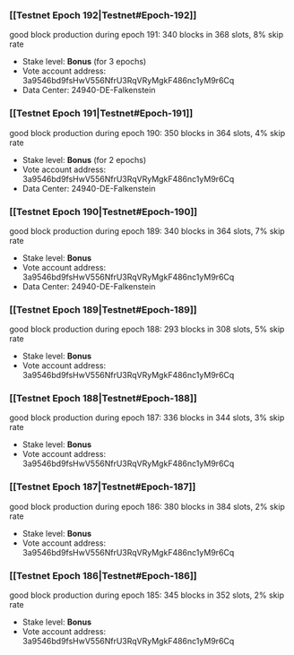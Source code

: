 ### [[Testnet Epoch 192|Testnet#Epoch-192]]
good block production during epoch 191: 340 blocks in 368 slots, 8% skip rate
* Stake level: **Bonus** (for 3 epochs)
* Vote account address: 3a9546bd9fsHwV556NfrU3RqVRyMgkF486nc1yM9r6Cq
* Data Center: 24940-DE-Falkenstein
### [[Testnet Epoch 191|Testnet#Epoch-191]]
good block production during epoch 190: 350 blocks in 364 slots, 4% skip rate
* Stake level: **Bonus** (for 2 epochs)
* Vote account address: 3a9546bd9fsHwV556NfrU3RqVRyMgkF486nc1yM9r6Cq
* Data Center: 24940-DE-Falkenstein
### [[Testnet Epoch 190|Testnet#Epoch-190]]
good block production during epoch 189: 340 blocks in 364 slots, 7% skip rate
* Stake level: **Bonus**
* Vote account address: 3a9546bd9fsHwV556NfrU3RqVRyMgkF486nc1yM9r6Cq
* Data Center: 24940-DE-Falkenstein
### [[Testnet Epoch 189|Testnet#Epoch-189]]
good block production during epoch 188: 293 blocks in 308 slots, 5% skip rate
* Stake level: **Bonus**
* Vote account address: 3a9546bd9fsHwV556NfrU3RqVRyMgkF486nc1yM9r6Cq
### [[Testnet Epoch 188|Testnet#Epoch-188]]
good block production during epoch 187: 336 blocks in 344 slots, 3% skip rate
* Stake level: **Bonus**
* Vote account address: 3a9546bd9fsHwV556NfrU3RqVRyMgkF486nc1yM9r6Cq
### [[Testnet Epoch 187|Testnet#Epoch-187]]
good block production during epoch 186: 380 blocks in 384 slots, 2% skip rate
* Stake level: **Bonus**
* Vote account address: 3a9546bd9fsHwV556NfrU3RqVRyMgkF486nc1yM9r6Cq
### [[Testnet Epoch 186|Testnet#Epoch-186]]
good block production during epoch 185: 345 blocks in 352 slots, 2% skip rate
* Stake level: **Bonus**
* Vote account address: 3a9546bd9fsHwV556NfrU3RqVRyMgkF486nc1yM9r6Cq